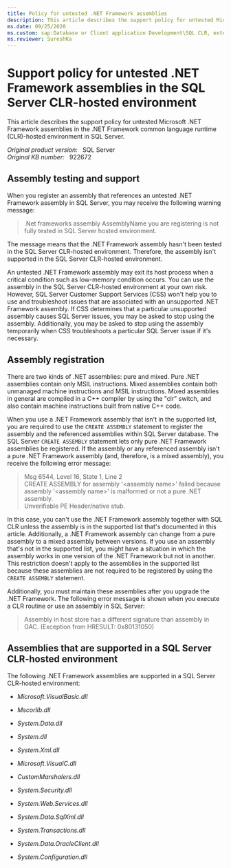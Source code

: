 ```yaml
---
title: Policy for untested .NET Framework assemblies
description: This article describes the support policy for untested Microsoft .NET Framework assemblies in the .NET Framework common language runtime (CLR)-hosted environment in SQL Server.
ms.date: 09/25/2020
ms.custom: sap:Database or Client application Development\SQL CLR, extended stored procedures (xproc)
ms.reviewer: SureshKa
---
```


# Support policy for untested .NET Framework assemblies in the SQL Server CLR-hosted environment

This article describes the support policy for untested Microsoft .NET Framework assemblies in the .NET Framework common language runtime (CLR)-hosted environment in SQL Server.

_Original product version:_ &nbsp; SQL Server  
_Original KB number:_ &nbsp; 922672

## Assembly testing and support

When you register an assembly that references an untested .NET Framework assembly in SQL Server, you may receive the following warning message:

> .Net frameworks assembly AssemblyName you are registering is not fully tested in SQL Server hosted environment.

The message means that the .NET Framework assembly hasn't been tested in the SQL Server CLR-hosted environment. Therefore, the assembly isn't supported in the SQL Server CLR-hosted environment.

An untested .NET Framework assembly may exit its host process when a critical condition such as low-memory condition occurs. You can use the assembly in the SQL Server CLR-hosted environment at your own risk. However, SQL Server Customer Support Services (CSS) won't help you to use and troubleshoot issues that are associated with an unsupported .NET Framework assembly. If CSS determines that a particular unsupported assembly causes SQL Server issues, you may be asked to stop using the assembly. Additionally, you may be asked to stop using the assembly temporarily when CSS troubleshoots a particular SQL Server issue if it's necessary.

## Assembly registration

There are two kinds of .NET assemblies: pure and mixed. Pure .NET assemblies contain only MSIL instructions. Mixed assemblies contain both unmanaged machine instructions and MSIL instructions. Mixed assemblies in general are compiled in a C++ compiler by using the "clr" switch, and also contain machine instructions built from native C++ code.

When you use a .NET Framework assembly that isn't in the supported list, you are required to use the `CREATE ASSEMBLY` statement to register the assembly and the referenced assemblies within SQL Server database. The SQL Server `CREATE ASSEMBLY` statement lets only pure .NET Framework assemblies be registered. If the assembly or any referenced assembly isn't a pure .NET Framework assembly (and, therefore, is a mixed assembly), you receive the following error message:

> Msg 6544, Level 16, State 1, Line 2  
CREATE ASSEMBLY for assembly '\<assembly name\>' failed because assembly '\<assembly name\>' is malformed or not a pure .NET assembly.  
Unverifiable PE Header/native stub.

In this case, you can't use the .NET Framework assembly together with SQL CLR unless the assembly is in the supported list that's documented in this article. Additionally, a .NET Framework assembly can change from a pure assembly to a mixed assembly between versions. If you use an assembly that's not in the supported list, you might have a situation in which the assembly works in one version of the .NET Framework but not in another. This restriction doesn't apply to the assemblies in the supported list because these assemblies are not required to be registered by using the `CREATE ASSEMBLY` statement.

Additionally, you must maintain these assemblies after you upgrade the .NET Framework. The following error message is shown when you execute a CLR routine or use an assembly in SQL Server:

> Assembly in host store has a different signature than assembly in GAC. (Exception from HRESULT: 0x80131050)

## Assemblies that are supported in a SQL Server CLR-hosted environment

The following .NET Framework assemblies are supported in a SQL Server CLR-hosted environment:

- *Microsoft.VisualBasic.dll*

- *Mscorlib.dll*

- *System.Data.dll*

- *System.dll*

- *System.Xml.dll*

- *Microsoft.VisualC.dll*

- *CustomMarshalers.dll*

- *System.Security.dll*

- *System.Web.Services.dll*

- *System.Data.SqlXml.dll*

- *System.Transactions.dll*

- *System.Data.OracleClient.dll*

- *System.Configuration.dll*
